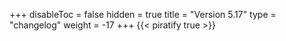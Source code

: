 +++
disableToc = false
hidden = true
title = "Version 5.17"
type = "changelog"
weight = -17
+++
{{< piratify true >}}
